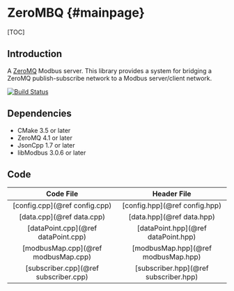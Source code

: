 ZeroMBQ {#mainpage}
=======

[TOC]

Introduction
------------
A [ZeroMQ](https://github.com/zeromq) Modbus server.  This library provides a system for bridging a ZeroMQ publish-subscribe network to a Modbus server/client network.

[![Build Status](https://travis-ci.org/jconstam/ZeroMBQ.svg?branch=master)](https://travis-ci.org/jconstam/ZeroMBQ)

Dependencies
------------
* CMake 3.5 or later
* ZeroMQ 4.1 or later
* JsonCpp 1.7 or later 
* libModbus 3.0.6 or later

Code
----
|Code File|Header File|
|:-------:|:---------:|
|[config.cpp](@ref config.cpp)|[config.hpp](@ref config.hpp)|
|[data.cpp](@ref data.cpp)|[data.hpp](@ref data.hpp)|
|[dataPoint.cpp](@ref dataPoint.cpp)|[dataPoint.hpp](@ref dataPoint.hpp)|
|[modbusMap.cpp](@ref modbusMap.cpp)|[modbusMap.hpp](@ref modbusMap.hpp)|
|[subscriber.cpp](@ref subscriber.cpp)|[subscriber.hpp](@ref subscriber.hpp)|
